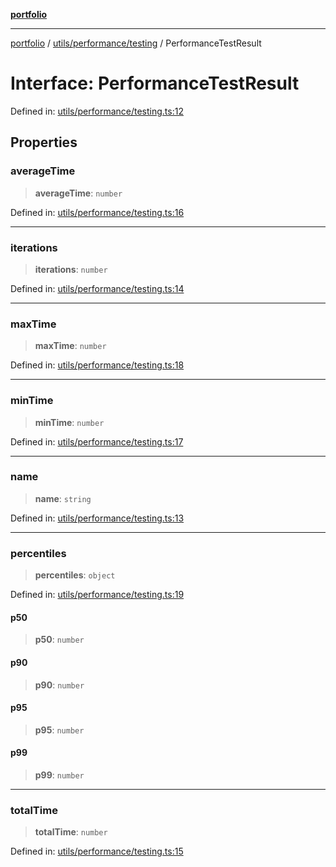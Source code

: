 [**portfolio**](../../../../README.md)

***

[portfolio](../../../../modules.md) / [utils/performance/testing](../README.md) / PerformanceTestResult

# Interface: PerformanceTestResult

Defined in: [utils/performance/testing.ts:12](https://github.com/tnorlund/Portfolio/blob/a12d3f5e97051b6fa77104718432fb6ff2ac2967/portfolio/utils/performance/testing.ts#L12)

## Properties

### averageTime

> **averageTime**: `number`

Defined in: [utils/performance/testing.ts:16](https://github.com/tnorlund/Portfolio/blob/a12d3f5e97051b6fa77104718432fb6ff2ac2967/portfolio/utils/performance/testing.ts#L16)

***

### iterations

> **iterations**: `number`

Defined in: [utils/performance/testing.ts:14](https://github.com/tnorlund/Portfolio/blob/a12d3f5e97051b6fa77104718432fb6ff2ac2967/portfolio/utils/performance/testing.ts#L14)

***

### maxTime

> **maxTime**: `number`

Defined in: [utils/performance/testing.ts:18](https://github.com/tnorlund/Portfolio/blob/a12d3f5e97051b6fa77104718432fb6ff2ac2967/portfolio/utils/performance/testing.ts#L18)

***

### minTime

> **minTime**: `number`

Defined in: [utils/performance/testing.ts:17](https://github.com/tnorlund/Portfolio/blob/a12d3f5e97051b6fa77104718432fb6ff2ac2967/portfolio/utils/performance/testing.ts#L17)

***

### name

> **name**: `string`

Defined in: [utils/performance/testing.ts:13](https://github.com/tnorlund/Portfolio/blob/a12d3f5e97051b6fa77104718432fb6ff2ac2967/portfolio/utils/performance/testing.ts#L13)

***

### percentiles

> **percentiles**: `object`

Defined in: [utils/performance/testing.ts:19](https://github.com/tnorlund/Portfolio/blob/a12d3f5e97051b6fa77104718432fb6ff2ac2967/portfolio/utils/performance/testing.ts#L19)

#### p50

> **p50**: `number`

#### p90

> **p90**: `number`

#### p95

> **p95**: `number`

#### p99

> **p99**: `number`

***

### totalTime

> **totalTime**: `number`

Defined in: [utils/performance/testing.ts:15](https://github.com/tnorlund/Portfolio/blob/a12d3f5e97051b6fa77104718432fb6ff2ac2967/portfolio/utils/performance/testing.ts#L15)
